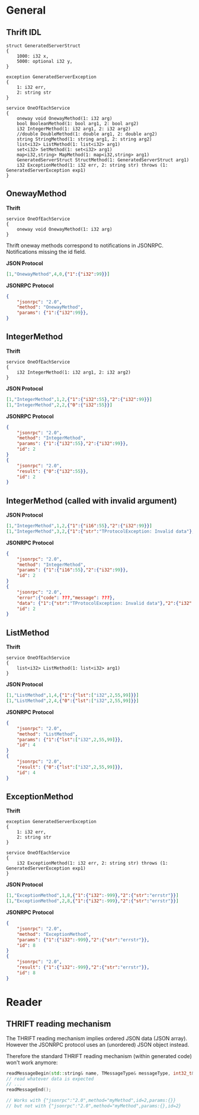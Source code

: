 # General

## Thrift IDL

```
struct GeneratedServerStruct
{
	1000: i32 x,
	5000: optional i32 y,
}

exception GeneratedServerException
{
	1: i32 err,
	2: string str
}

service OneOfEachService
{
	oneway void OnewayMethod(1: i32 arg)
	bool BooleanMethod(1: bool arg1, 2: bool arg2)
	i32 IntegerMethod(1: i32 arg1, 2: i32 arg2)
	//double DoubleMethod(1: double arg1, 2: double arg2)
	string StringMethod(1: string arg1, 2: string arg2)
	list<i32> ListMethod(1: list<i32> arg1)
	set<i32> SetMethod(1: set<i32> arg1)
	map<i32,string> MapMethod(1: map<i32,string> arg1)
	GeneratedServerStruct StructMethod(1: GeneratedServerStruct arg1)
	i32 ExceptionMethod(1: i32 err, 2: string str) throws (1: GeneratedServerException exp1)
}
```

## OnewayMethod

__Thrift__

```
service OneOfEachService
{
	oneway void OnewayMethod(1: i32 arg)
}
```

Thrift oneway methods correspond to notifications in JSONRPC. Notifications
missing the id field.

__JSON Protocol__

```json
[1,"OnewayMethod",4,0,{"1":{"i32":99}}]
```

__JSONRPC Protocol__

```json
{
    "jsonrpc": "2.0",
    "method": "OnewayMethod",
    "params": {"1":{"i32":99}},
}
```

## IntegerMethod

__Thrift__

```
service OneOfEachService
{
	i32 IntegerMethod(1: i32 arg1, 2: i32 arg2)
}
```

__JSON Protocol__

```json
[1,"IntegerMethod",1,2,{"1":{"i32":55},"2":{"i32":99}}]
[1,"IntegerMethod",2,2,{"0":{"i32":55}}]
```

__JSONRPC Protocol__

```json
{
    "jsonrpc": "2.0",
    "method": "IntegerMethod",
    "params": {"1":{"i32":55},"2":{"i32":99}},
    "id": 2
}
{
    "jsonrpc": "2.0",
    "result": {"0":{"i32":55}},
    "id": 2
}
```

## IntegerMethod (called with invalid argument)

__JSON Protocol__

```json
[1,"IntegerMethod",1,2,{"1":{"i16":55},"2":{"i32":99}}]
[1,"IntegerMethod",3,2,{"1":{"str":"TProtocolException: Invalid data"},"2":{"i32":7}}]
```

__JSONRPC Protocol__

```json
{
    "jsonrpc": "2.0",
    "method": "IntegerMethod",
    "params": {"1":{"i16":55},"2":{"i32":99}},
    "id": 2
}
{
    "jsonrpc": "2.0",
    "error":{"code": ???,"message": ???},
    "data": {"1":{"str":"TProtocolException: Invalid data"},"2":{"i32":7}},
    "id": 2
}
```

## ListMethod

__Thrift__

```
service OneOfEachService
{
	list<i32> ListMethod(1: list<i32> arg1)
}
```

__JSON Protocol__

```json
[1,"ListMethod",1,4,{"1":{"lst":["i32",2,55,99]}}]
[1,"ListMethod",2,4,{"0":{"lst":["i32",2,55,99]}}]
```

__JSONRPC Protocol__

```json
{
    "jsonrpc": "2.0",
    "method": "ListMethod",
    "params": {"1":{"lst":["i32",2,55,99]}},
    "id": 4
}
{
    "jsonrpc": "2.0",
    "result": {"0":{"lst":["i32",2,55,99]}},
    "id": 4
}
```

## ExceptionMethod

__Thrift__

```
exception GeneratedServerException
{
	1: i32 err,
	2: string str
}

service OneOfEachService
{
	i32 ExceptionMethod(1: i32 err, 2: string str) throws (1: GeneratedServerException exp1)
}
```
__JSON Protocol__

```json
[1,"ExceptionMethod",1,8,{"1":{"i32":-999},"2":{"str":"errstr"}}]
[1,"ExceptionMethod",2,8,{"1":{"i32":-999},"2":{"str":"errstr"}}]
```

__JSONRPC Protocol__

```json
{
    "jsonrpc": "2.0",
    "method": "ExceptionMethod",
    "params": {"1":{"i32":-999},"2":{"str":"errstr"}},
    "id": 8
}
{
    "jsonrpc": "2.0",
    "result": {"1":{"i32":-999},"2":{"str":"errstr"}},
    "id": 8
}
```

# Reader

## THRIFT reading mechanism

The THRIFT reading mechanism implies ordered JSON data (JSON array). However the
JSONRPC protocol uses an (unordered) JSON object instead.

Therefore the standard THRIFT reading mechanism (within generated code) won't
work anymore:

```cpp
readMessageBegin(std::string& name, TMessageType& messageType, int32_t& seqid);
// read whatever data is expected
// ...
readMessageEnd();

// Works with {"jsonrpc":"2.0",method="myMethod",id=2,params:{}}
// but not with {"jsonrpc":"2.0",method="myMethod",params:{},id=2}
```
